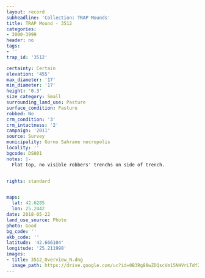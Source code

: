 ```yaml
---
layout: record
subheadline: 'Collection: TRAP Mounds'
title: TRAP Mound - 3512
categories:
- 3000-3999
header: no
tags:
- ''
trap_id: '3512'

certainty: Certain
elevation: '455'
max_diameter: '17'
min_diameter: '17'
height: '0.3'
size_category: Small
surrounding_land_use: Pasture
surface_condition: Pasture
robbed: No
crm_condition: '3'
crm_intactness: '2'
campaign: '2011'
source: Survey
municipality: Gorno Sahrane necropolis
locality: ''
bgcode: DS001
notes: |-
  Flat top, no visible robbers' trenchs on side of trench.


rights: standard


maps:
  lat: 42.6285
  lon: 25.2442
date: 2018-05-22
land_use_source: Photo
photo: Good
bg_code: ''
akb_code: ''
latitude: '42.666104'
longitude: '25.211998'
images:
- title: 3512_Overview_N.dng
  image_path: https://drive.google.com/uc?id=0B3Rg88wZDQscVm15NHVrLTdfZzg
---
```

